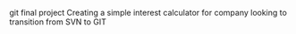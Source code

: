 git final project
Creating a simple interest calculator for company looking to transition from SVN to GIT
